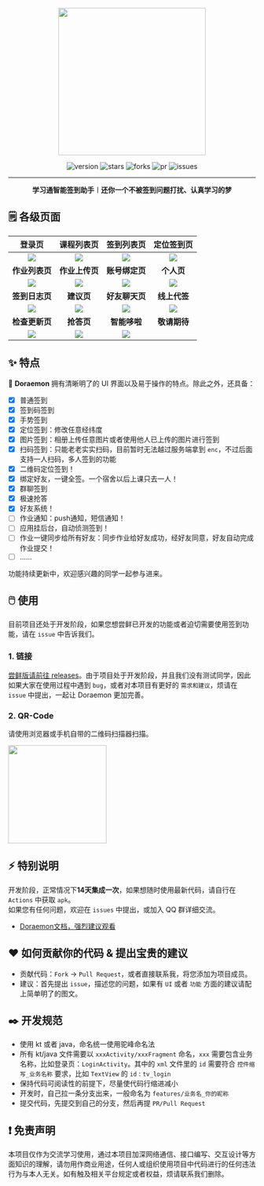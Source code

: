  <center><div align="center">

<img src="https://github.com/CofbroTeam/Doraemon/assets/101956946/aa7e4302-59c6-4184-8390-d1022f9b2b2a" width = 300 height = 300 /></img>

<img alt="version" src="https://img.shields.io/github/last-commit/CofbroTeam/Doraemon.svg?style=for-the-badge&label=%E6%9C%80%E5%90%8E%E6%9B%B4%E6%96%B0&logo=velog&logoColor=BE95FF&color=7B68EE"/></img>
<img alt="stars" src="https://img.shields.io/github/stars/CofbroTeam/Doraemon.svg?style=for-the-badge&label=Stars&logo=undertale&logoColor=orange&color=orange"/></img>
<img alt="forks" src="https://img.shields.io/github/forks/CofbroTeam/Doraemon.svg?style=for-the-badge&label=Forks&logo=stackshare&logoColor=f92f60&color=f92f60"/></img>
<img alt="pr" src="https://img.shields.io/github/issues-pr-closed/CofbroTeam/Doraemon.svg?style=for-the-badge&label=PR&logo=addthis&logoColor=green&color=0AC18E"/></img>
<img alt="issues" src="https://img.shields.io/github/issues/CofbroTeam/Doraemon.svg?style=for-the-badge&label=Issues&logo=openbugbounty&logoColor=e38dff&color=e38dff"/></img>

</div></center>


---

<div align="center" style="font-weight:bold"><b>学习通智能签到助手︱还你一个不被签到问题打扰、认真学习的梦</b></div>  


## 🗒️ 各级页面
| **登录页** | **课程列表页** | **签到列表页** | **定位签到页** |
|:---:|:---:|:---:|:---:|
| <div align="center"> <img src="https://github.com/CofbroTeam/Doraemon/assets/101956946/31bf4fd1-e112-4082-8bf6-1d8fe89dde0c"/> </div> | <div align="center"> <img src="https://github.com/CofbroTeam/Doraemon/assets/101956946/fccb8e7b-16aa-415f-8f8a-4cbf3151bec3"/> </div> | <div align="center"> <img src="https://github.com/CofbroTeam/Doraemon/assets/101956946/27c5d615-a85e-4bf7-b1bf-a3b1b0b849e8"/> </div> | <div align="center"> <img src="https://github.com/CofbroTeam/Doraemon/assets/101956946/e3835137-50d0-47bd-bcc0-2f4b18750218"/> </div> |
| **作业列表页** | **作业上传页** | **账号绑定页** | **个人页** |
| <div align="center"> <img src="https://github.com/CofbroTeam/Doraemon/assets/101956946/fd5c12de-ebfa-49ea-ad36-acccaf9f07c8"/> </div>| <div align="center"> <img src="https://github.com/CofbroTeam/Doraemon/assets/101956946/81e06049-799c-41b5-841c-f2ed27746643"/> </div>|<div align="center"> <img src="https://github.com/CofbroTeam/Doraemon/assets/101956946/185a9037-2159-46fa-9481-1cba4497397d"/> </div> | <div align="center"> <img src="https://github.com/CofbroTeam/Doraemon/assets/101956946/5209454c-47e7-46a0-8b65-37ff7cde7e1f"/> </div>
| **签到日志页** | **建议页** | **好友聊天页** | **线上代签** |
| <div align="center"> <img src="https://github.com/CofbroTeam/Doraemon/assets/101956946/43a94c9a-9776-4ef5-8783-1615f045d216"/> </div>|<div align="center"> <img src="https://github.com/CofbroTeam/Doraemon/assets/101956946/60eb6700-be6d-494e-8594-491a62d905c3"/> </div>|<div align="center"> <img src="https://github.com/CofbroTeam/Doraemon/assets/101956946/0fc55057-3292-49fa-847f-b3043491be8e"/> </div>|<div align="center"> <img src="https://github.com/CofbroTeam/Doraemon/assets/101956946/9e8cecdb-26f8-4efc-ad93-c2baac1988d3"/> </div>|
| **检查更新页** | **抢答页** | **智能哆啦** | **敬请期待** |
| <div align="center"> <img src="https://github.com/CofbroTeam/Doraemon/assets/101956946/05818664-5dc1-43ba-959d-7c59e19d6e15"/> </div>| <div align="center"> <img src="https://github.com/CofbroTeam/Doraemon/assets/101956946/ab64d827-cdee-4e10-aeba-d3eabad9d0c8"/> </div>| <div align="center"> <img src="https://github.com/CofbroTeam/Doraemon/assets/101956946/0216f8de-db95-4b9e-9860-5b58cd9d2c29"/> </div>



## ✨ 特点
👏 **Doraemon** 拥有清晰明了的 UI 界面以及易于操作的特点。除此之外，还具备：

- [x] 普通签到  
- [x] 签到码签到
- [x] 手势签到
- [x] 定位签到：修改任意经纬度
- [x] 图片签到：相册上传任意图片或者使用他人已上传的图片进行签到
- [x] 扫码签到：只能老老实实扫码，目前暂时无法越过服务端拿到 `enc`，不过后面支持一人扫码，多人签到的功能
- [x] 二维码定位签到！
- [x] 绑定好友，一键全签。一个宿舍以后上课只去一人！
- [x] 群聊签到
- [x] 极速抢答
- [x] 好友系统！
- [ ] 作业通知：push通知，短信通知！
- [ ] 应用挂后台，自动侦测签到！
- [ ] 作业一键同步给所有好友：同步作业给好友成功，经好友同意，好友自动完成作业提交！
- [ ] ……

功能持续更新中，欢迎感兴趣的同学一起参与进来。

## 🖱️ 使用

目前项目还处于开发阶段，如果您想尝鲜已开发的功能或者迫切需要使用签到功能，请在 `issue` 中告诉我们。

### 1. 链接
[尝鲜版请前往 releases](https://github.com/CofbroTeam/Doraemon/releases)。由于项目处于开发阶段，并且我们没有测试同学，因此如果大家在使用过程中遇到 `bug`，或者对本项目有更好的 `需求和建议`，烦请在 `issue` 中提出，一起让 Doraemon 更加完善。

### 2. QR-Code
请使用浏览器或手机自带的二维码扫描器扫描。
<div> <img src="https://github.com/CofbroTeam/Doraemon/assets/101956946/60125d13-97d2-4515-a3e4-6460ac97c9d0" width = 200 height = 200 /> </div>

## ⚡ 特别说明
开发阶段，正常情况下**14天集成一次**，如果想随时使用最新代码，请自行在 `Actions` 中获取 `apk`。<br>如果您有任何问题，欢迎在 `issues` 中提出，或加入 QQ 群详细交流。

- [Doraemon文档，强烈建议观看](https://www.yuque.com/cofbro/doraemon)

## ❤️ 如何贡献你的代码 & 提出宝贵的建议
* 贡献代码：`Fork` -> `Pull Request`，或者直接联系我，将您添加为项目成员。
* 建议：首先提出 `issue`，描述您的问题，如果有 `UI` 或者 `功能` 方面的建议请配上简单明了的图文。

## ✒️ 开发规范
* 使用 kt 或者 java，命名统一使用驼峰命名法
* 所有 kt/java 文件需要以 `xxxActivity/xxxFragment` 命名，`xxx` 需要包含业务名称，比如登录页：`LoginActivity`。其中的 `xml` 文件里的 `id` 需要符合 `控件缩写_业务名称` 要求，比如 `TextView` 的 `id` : `tv_login`
* 保持代码可阅读性的前提下，尽量使代码行缩进减小
* 开发时，自己拉一条分支出来，一般命名为 `features/业务名_你的昵称`
* 提交代码，先提交到自己的分支，然后再提 `PR/Pull Request`

## ❗ 免责声明
本项目仅作为交流学习使用，通过本项目加深网络通信、接口编写、交互设计等方面知识的理解，请勿用作商业用途，任何人或组织使用项目中代码进行的任何违法行为与本人无关。如有触及相关平台规定或者权益，烦请联系我们删除。
